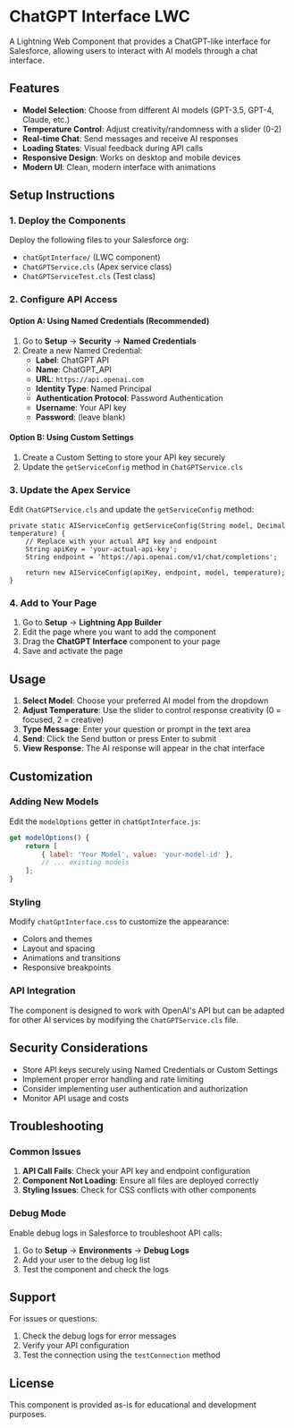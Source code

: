 # ChatGPT Interface LWC

A Lightning Web Component that provides a ChatGPT-like interface for Salesforce, allowing users to interact with AI models through a chat interface.

## Features

- **Model Selection**: Choose from different AI models (GPT-3.5, GPT-4, Claude, etc.)
- **Temperature Control**: Adjust creativity/randomness with a slider (0-2)
- **Real-time Chat**: Send messages and receive AI responses
- **Loading States**: Visual feedback during API calls
- **Responsive Design**: Works on desktop and mobile devices
- **Modern UI**: Clean, modern interface with animations

## Setup Instructions

### 1. Deploy the Components

Deploy the following files to your Salesforce org:
- `chatGptInterface/` (LWC component)
- `ChatGPTService.cls` (Apex service class)
- `ChatGPTServiceTest.cls` (Test class)

### 2. Configure API Access

#### Option A: Using Named Credentials (Recommended)

1. Go to **Setup** → **Security** → **Named Credentials**
2. Create a new Named Credential:
   - **Label**: ChatGPT API
   - **Name**: ChatGPT_API
   - **URL**: `https://api.openai.com`
   - **Identity Type**: Named Principal
   - **Authentication Protocol**: Password Authentication
   - **Username**: Your API key
   - **Password**: (leave blank)

#### Option B: Using Custom Settings

1. Create a Custom Setting to store your API key securely
2. Update the `getServiceConfig` method in `ChatGPTService.cls`

### 3. Update the Apex Service

Edit `ChatGPTService.cls` and update the `getServiceConfig` method:

```apex
private static AIServiceConfig getServiceConfig(String model, Decimal temperature) {
    // Replace with your actual API key and endpoint
    String apiKey = 'your-actual-api-key';
    String endpoint = 'https://api.openai.com/v1/chat/completions';
    
    return new AIServiceConfig(apiKey, endpoint, model, temperature);
}
```

### 4. Add to Your Page

1. Go to **Setup** → **Lightning App Builder**
2. Edit the page where you want to add the component
3. Drag the **ChatGPT Interface** component to your page
4. Save and activate the page

## Usage

1. **Select Model**: Choose your preferred AI model from the dropdown
2. **Adjust Temperature**: Use the slider to control response creativity (0 = focused, 2 = creative)
3. **Type Message**: Enter your question or prompt in the text area
4. **Send**: Click the Send button or press Enter to submit
5. **View Response**: The AI response will appear in the chat interface

## Customization

### Adding New Models

Edit the `modelOptions` getter in `chatGptInterface.js`:

```javascript
get modelOptions() {
    return [
        { label: 'Your Model', value: 'your-model-id' },
        // ... existing models
    ];
}
```

### Styling

Modify `chatGptInterface.css` to customize the appearance:

- Colors and themes
- Layout and spacing
- Animations and transitions
- Responsive breakpoints

### API Integration

The component is designed to work with OpenAI's API but can be adapted for other AI services by modifying the `ChatGPTService.cls` file.

## Security Considerations

- Store API keys securely using Named Credentials or Custom Settings
- Implement proper error handling and rate limiting
- Consider implementing user authentication and authorization
- Monitor API usage and costs

## Troubleshooting

### Common Issues

1. **API Call Fails**: Check your API key and endpoint configuration
2. **Component Not Loading**: Ensure all files are deployed correctly
3. **Styling Issues**: Check for CSS conflicts with other components

### Debug Mode

Enable debug logs in Salesforce to troubleshoot API calls:
1. Go to **Setup** → **Environments** → **Debug Logs**
2. Add your user to the debug log list
3. Test the component and check the logs

## Support

For issues or questions:
1. Check the debug logs for error messages
2. Verify your API configuration
3. Test the connection using the `testConnection` method

## License

This component is provided as-is for educational and development purposes. 